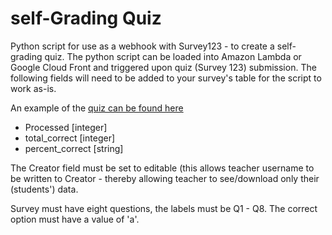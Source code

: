 # self-Grading Quiz

Python script for use as a webhook with Survey123 - to create a self-grading quiz. The python script can be loaded
into Amazon Lambda or Google Cloud Front and triggered upon quiz (Survey 123) submission.  The following fields will need to be
added to your survey's table for the script to work as-is.


An example of the <a href="https://education.maps.arcgis.com/home/item.html?id=64a66c7396f143228fa524d7733b588f" target="new">quiz can be found here</a>
- Processed [integer]
- total_correct [integer]
- percent_correct [string]

The Creator field must be set to editable (this allows teacher username to be written to Creator - thereby allowing teacher to see/download only their (students') data.

Survey must have eight questions, the labels must be Q1 - Q8. The correct option must have a value of 'a'.

